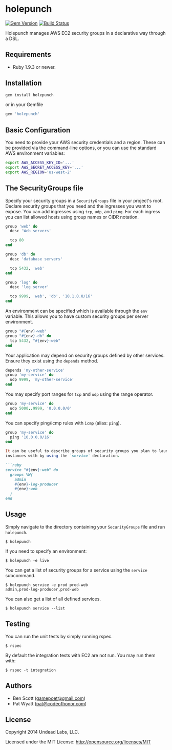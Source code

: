 # holepunch
[![Gem Version](https://badge.fury.io/rb/holepunch.svg)](http://badge.fury.io/rb/holepunch)
[![Build Status](https://travis-ci.org/undeadlabs/holepunch.svg?branch=master)](https://travis-ci.org/undeadlabs/holepunch)

Holepunch manages AWS EC2 security groups in a declarative way through a DSL.

## Requirements

- Ruby 1.9.3 or newer.

## Installation

```bash
gem install holepunch
```

or in your Gemfile

```ruby
gem 'holepunch'
```

## Basic Configuration

You need to provide your AWS security credentials and a region. These can be
provided via the command-line options, or you can use the standard AWS
environment variables:

```bash
export AWS_ACCESS_KEY_ID='...'
export AWS_SECRET_ACCESS_KEY='...'
export AWS_REGION='us-west-2'
```

## The SecurityGroups file

Specify your security groups in a `SecurityGroups` file in your project's root.
Declare security groups that you need and the ingresses you want to expose. You
can add ingresses using `tcp`, `udp`, and `ping`. For each ingress you can list
allowed hosts using group names or CIDR notation.

```ruby
group 'web' do
  desc 'Web servers'

  tcp 80
end

group 'db' do
  desc 'database servers'

  tcp 5432, 'web'
end

group 'log' do
  desc 'log server'

  tcp 9999, 'web', 'db', '10.1.0.0/16'
end
```

An environment can be specified which is available through the `env` variable.
This allows you to have custom security groups per server environment.

```ruby
group "#{env}-web"
group "#{env}-db" do
  tcp 5432, "#{env}-web"
end
```

Your application may depend on security groups defined by other services. Ensure
they exist using the `depends` method.

```ruby
depends 'my-other-service'
group 'my-service' do
  udp 9999, 'my-other-service'
end
```

You may specify port ranges for `tcp` and `udp` using the range operator.

```ruby
group 'my-service' do
  udp 5000..9999, '0.0.0.0/0'
end
```

You can specify ping/icmp rules with `icmp` (alias: `ping`).

```ruby
group 'my-service' do
  ping '10.0.0.0/16'
end

It can be useful to describe groups of security groups you plan to launch
instances with by using the `service` declaration.

```ruby
service "#{env}-web" do
  groups %W(
    admin
    #{env}-log-producer
    #{env}-web
  )
end
```

## Usage

Simply navigate to the directory containing your `SecurityGroups` file and run `holepunch`.

```
$ holepunch
```

If you need to specify an environment:

```
$ holepunch -e live
```

You can get a list of security groups for a service using the `service` subcommand.

```
$ holepunch service -e prod prod-web
admin,prod-log-producer,prod-web
```

You can also get a list of all defined services.

```
$ holepunch service --list
```

## Testing

You can run the unit tests by simply running rspec.

```
$ rspec
```

By default the integration tests with EC2 are not run. You may run them with:

```
$ rspec -t integration
```

## Authors

- Ben Scott (gamepoet@gmail.com)
- Pat Wyatt (pat@codeofhonor.com)

## License

Copyright 2014 Undead Labs, LLC.

Licensed under the MIT License: http://opensource.org/licenses/MIT
